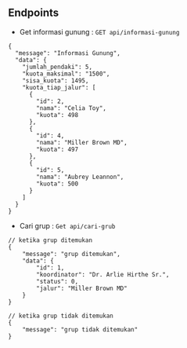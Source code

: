## Endpoints

* Get informasi gunung : ``` GET api/informasi-gunung ```
``` 
{
  "message": "Informasi Gunung",
  "data": {
    "jumlah_pendaki": 5,
    "kuota_maksimal": "1500",
    "sisa_kuota": 1495,
    "kuota_tiap_jalur": [
      {
        "id": 2,
        "nama": "Celia Toy",
        "kuota": 498
      },
      {
        "id": 4,
        "nama": "Miller Brown MD",
        "kuota": 497
      },
      {
        "id": 5,
        "nama": "Aubrey Leannon",
        "kuota": 500
      }
    ]
  }
}
```

* Cari grup : ``` Get api/cari-grub ```
```
// ketika grup ditemukan
{
    "message": "grup ditemukan",
    "data": {
        "id": 1,
        "koordinator": "Dr. Arlie Hirthe Sr.",
        "status": 0,
        "jalur": "Miller Brown MD"
    }
}

// ketika grup tidak ditemukan 
{
    "message": "grup tidak ditemukan"
}
```
